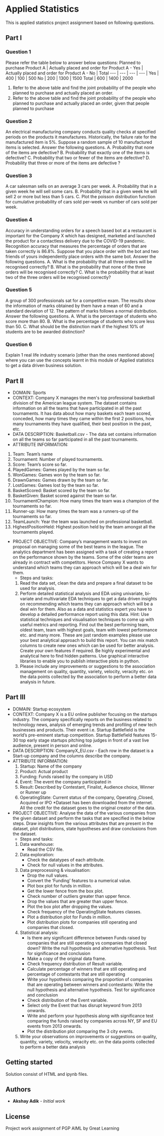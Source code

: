 
# Applied Statistics
This is applied statistics project assignment based on following questions.

## Part I

### Question 1
Please refer the table below to answer below questions:
Planned to purchase Product A | Actually placed and order for Product A - Yes | Actually placed and order for Product A - No | Total
--- | --- | --- | --- |
Yes | 400 | 100 | 500
No | 200 | 1300 | 1500
Total | 600 | 1400 | 2000

1. Refer to the above table and find the joint probability of the people who planned to purchase and actually placed an order.
2. Refer to the above table and find the joint probability of the people who planned to purchase and actually placed an order, given that people planned to purchase

### Question 2
An electrical manufacturing company conducts quality checks at specified periods on the products it manufactures. Historically, the failure rate for the manufactured item is 5%. Suppose a random sample of 10 manufactured items is selected. Answer the following questions.
A. Probability that none of the items are defective?
B. Probability that exactly one of the items is defective?
C. Probability that two or fewer of the items are defective?
D. Probability that three or more of the items are defective ?

### Question 3
A car salesman sells on an average 3 cars per week. 
A. Probability that in a given week he will sell some cars.
B. Probability that in a given week he will sell 2 or more but less than 5 cars.
C. Plot the poisson distribution function for cumulative probability of cars sold per-week vs number of cars sold per week.

### Question 4
Accuracy in understanding orders for a speech based bot at a restaurant is important for the Company X which has designed, marketed and launched the product for a contactless delivery due to the COVID-19 pandemic. Recognition accuracy that measures the percentage of orders that are taken correctly is 86.8%. Suppose that you place order with the bot and two friends of yours independently place orders with the same bot. Answer the following questions.
A. What is the probability that all three orders will be recognised correctly?
B. What is the probability that none of the three orders will be recognised correctly?
C. What is the probability that at least two of the three orders will be recognised correctly?

### Question 5
A group of 300 professionals sat for a competitive exam. The results show the information of marks obtained by them have a mean of 60 and a standard deviation of 12. The pattern of marks follows a normal distribution. Answer the following questions.
A. What is the percentage of students who score more than 80.
B. What is the percentage of students who score less than 50.
C. What should be the distinction mark if the highest 10% of students are to be awarded distinction?
### Question 6
Explain 1 real life industry scenario [other than the ones mentioned above] where you can use the concepts learnt in this module of Applied statistics to get a data driven business solution.

## Part II
- DOMAIN: Sports
- CONTEXT: Company X manages the men's top professional basketball division of the American league system. The dataset contains information on all the teams that have participated in all the past tournaments. It has data about how many baskets each team scored, conceded, how many times they came within the first 2 positions, 
how many tournaments they have qualified, their best position in the past, etc.
- DATA DESCRIPTION: Basketball.csv - The data set contains information on all the teams so far participated in all the past tournaments.
- ATTRIBUTE INFORMATION:
1. Team: Team’s name
2. Tournament: Number of played tournaments.
3. Score: Team’s score so far.
4. PlayedGames: Games played by the team so far.
5. WonGames: Games won by the team so far.
6. DrawnGames: Games drawn by the team so far.
7. LostGames: Games lost by the team so far.
8. BasketScored: Basket scored by the team so far.
9. BasketGiven: Basket scored against the team so far.
10. TournamentChampion: How many times the team was a champion of the tournaments so far.
11. Runner-up: How many times the team was a runners-up of the tournaments so far.
12. TeamLaunch: Year the team was launched on professional basketball.
13. HighestPositionHeld: Highest position held by the team amongst all the tournaments played.
- PROJECT OBJECTIVE: Company’s management wants to invest on proposal on managing some of the best teams in the league. The analytics department has been assigned with a task of creating a report on the performance shown by the teams. Some of the older teams are already in contract with competitors. Hence Company X wants to understand which teams they can approach which will be a deal win for them.
    - Steps and tasks:
    1. Read the data set, clean the data and prepare a final dataset to be used for analysis.
    2. Perform detailed statistical analysis and EDA using univariate, bi-variate and multivariate EDA techniques to get a data driven insights on recommending which teams they can approach which will be a deal win for them. Also as a data and statistics expert you have to develop a detailed performance report using this data. 
    Hint: Use statistical techniques and visualisation techniques to come up with useful metrics and reporting. Find out the best performing team, oldest team, team with highest goals, team with lowest performance etc. and many more. These are just random examples please use your best analytical approach to build this report. You can mix match columns to create new ones which can be used for better analysis. Create your own features if required. Be highly experimental and analytical here to find hidden patterns. Use graphical interactive libraries to enable you to publish interactive plots in python. 
    3. Please include any improvements or suggestions to the association management on quality, quantity, variety, velocity, veracity etc. on the data points collected by the association to perform a better data analysis in future.

## Part III
- DOMAIN: Startup ecosystem
- CONTEXT: Company X is a EU online publisher focusing on the startups industry. The company specifically reports on the business related to technology news, analysis of emerging trends and profiling of new tech businesses and products. Their event i.e. Startup Battlefield is the world’s pre-eminent startup competition. Startup Battlefield features 15-30 top early stage startups pitching top judges in front of a vast live audience, present in person and online.
- DATA DESCRIPTION: CompanyX_EU.csv - Each row in the dataset is a Start-up company and the columns describe the company. 
- ATTRIBUTE INFORMATION:
    1. Startup: Name of the company 
    2. Product: Actual product
    3. Funding: Funds raised by the company in USD
    4. Event: The event the company participated in 
    5. Result: Described by Contestant, Finalist, Audience choice, Winner or Runner up
    6. OperatingState: Current status of the company, Operating ,Closed, Acquired or IPO
    *Dataset has been downloaded from the internet. All the credit for the dataset goes to the original creator of the data.
- PROJECT OBJECTIVE: Analyse the data of the various companies from the given dataset and perform the tasks that are specified in the below steps. Draw insights from the various attributes that are present in the dataset, plot distributions, state hypotheses and draw conclusions from the dataset.
    - Steps and tasks:
    1. Data warehouse:
        - Read the CSV file.
    2. Data exploration:
        - Check the datatypes of each attribute.
        - Check for null values in the attributes.
    3. Data preprocessing & visualisation:
        - Drop the null values.
        - Convert the ‘Funding’ features to a numerical value.
        - Plot box plot for funds in million.
        - Get the lower fence from the box plot.
        - Check number of outliers greater than upper fence.
        - Drop the values that are greater than upper fence.
        - Plot the box plot after dropping the values.
        - Check frequency of the OperatingState features classes.
        - Plot a distribution plot for Funds in million.
        - Plot distribution plots for companies still operating and companies that closed.
    4. Statistical analysis:
        - Is there any significant difference between Funds raised by companies that are still operating vs companies that closed down? 
            Write the null hypothesis and alternative hypothesis.
            Test for significance and conclusion
        - Make a copy of the original data frame.
        - Check frequency distribution of Result variable.
        - Calculate percentage of winners that are still operating and percentage of contestants that are still operating
        - Write your hypothesis comparing the proportion of companies that are operating between winners and contestants:
         Write the null hypothesis and alternative hypothesis.
         Test for significance and conclusion
        - Check distribution of the Event variable.
        - Select only the Event that has disrupt keyword from 2013 onwards.
        - Write and perform your hypothesis along with significance test comparing the funds raised by companies across NY, SF and EU events from 
        2013 onwards.
        - Plot the distribution plot comparing the 3 city events.
    5. Write your observations on improvements or suggestions on quality, quantity, variety, velocity, veracity etc. on the data points collected to perform 
    a better data analysis

## Getting started
Solution consist of HTML and ipynb files.

## Authors

* **Akshay Adik** - *Initial work*

## License

Project work assignment of PGP AIML by Great Learning
